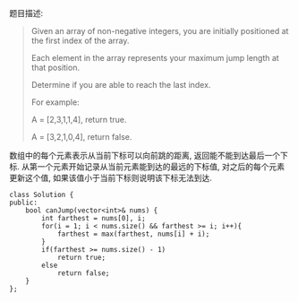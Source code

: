 题目描述:

>Given an array of non-negative integers, you are initially positioned at the first index of the array.
>
>Each element in the array represents your maximum jump length at that position.
>
>Determine if you are able to reach the last index.
>
>For example:
>
>A = [2,3,1,1,4], return true.
>
>A = [3,2,1,0,4], return false.

数组中的每个元素表示从当前下标可以向前跳的距离, 返回能不能到达最后一个下标. 从第一个元素开始记录从当前元素能到达的最远的下标值, 对之后的每个元素更新这个值, 如果该值小于当前下标则说明该下标无法到达.

    class Solution {
    public:
        bool canJump(vector<int>& nums) {
            int farthest = nums[0], i;
            for(i = 1; i < nums.size() && farthest >= i; i++){
                farthest = max(farthest, nums[i] + i);
            }
            if(farthest >= nums.size() - 1)
                return true;
            else
                return false;
        }
    };